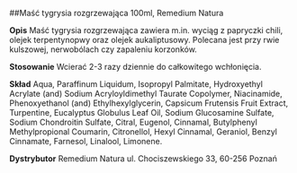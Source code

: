 ##Maść tygrysia rozgrzewająca 100ml, Remedium Natura

**Opis** Maść tygrysia rozgrzewająca zawiera m.in. wyciąg z papryczki chili, olejek terpentynopwy oraz olejek aukaliptusowy. Polecana jest przy rwie kulszowej, nerwobólach czy zapaleniu korzonków. 

**Stosowanie** Wcierać 2-3 razy dziennie do całkowitego wchłonięcia.

**Skład** Aqua, Paraffinum Liquidum, Isopropyl Palmitate, Hydroxyethyl Acrylate (and) Sodium Acryloyldimethyl Taurate Copolymer, Niacinamide, Phenoxyethanol (and) Ethylhexylglycerin, Capsicum Frutensis Fruit Extract, Turpentine, Eucalyptus Globulus Leaf Oil, Sodium Glucosamine Sulfate, Sodium Chondroitin Sulfate, Citral, Eugenol, Cinnamal, Butylphenyl Methylpropional Coumarin, Citronellol, Hexyl Cinnamal, Geraniol, Benzyl Cinnamate, Farnesol, Linalool, Limonene.

**Dystrybutor** Remedium Natura
ul. Chociszewskiego 33, 60-256 Poznań